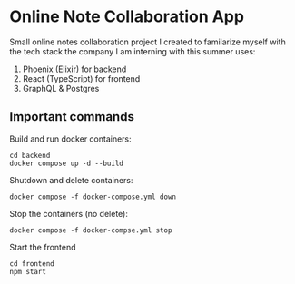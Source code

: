 # Online Note Collaboration App

Small online notes collaboration project I created to familarize myself with the tech stack the company I am interning with this summer uses:

1. Phoenix (Elixir) for backend
2. React (TypeScript) for frontend
3. GraphQL & Postgres

## Important commands

Build and run docker containers:

```
cd backend
docker compose up -d --build
```

Shutdown and delete containers:

```
docker compose -f docker-compose.yml down
```

Stop the containers (no delete):

```
docker compose -f docker-compse.yml stop
```

Start the frontend

```
cd frontend
npm start
```
